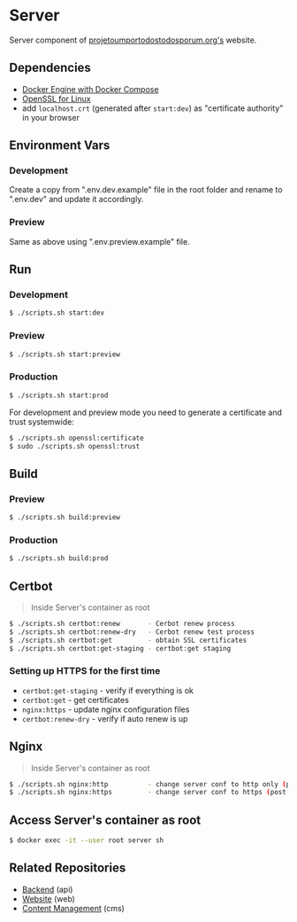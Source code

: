 # Server
Server component of [projetoumportodostodosporum.org's](https://projetoumportodostodosporum.org) website.

## Dependencies
- [Docker Engine with Docker Compose](https://docs.docker.com/engine/install/)
- [OpenSSL for Linux](https://www.openssl.org/source/)
- add ``localhost.crt`` (generated after ``start:dev``) as "certificate authority" in your browser


## Environment Vars
### Development
Create a copy from ".env.dev.example" file in the root folder and rename to ".env.dev" and update it accordingly.

### Preview
Same as above using ".env.preview.example" file.

## Run
### Development
```bash
$ ./scripts.sh start:dev
```
### Preview
```bash
$ ./scripts.sh start:preview
```
### Production
```bash
$ ./scripts.sh start:prod
```
For development and preview mode you need to generate a certificate and trust systemwide:
```bash
$ ./scripts.sh openssl:certificate
$ sudo ./scripts.sh openssl:trust
```


## Build
### Preview
```bash
$ ./scripts.sh build:preview
```
### Production
```bash
$ ./scripts.sh build:prod
```


## Certbot
>Inside Server's container as root
```sh
$ ./scripts.sh certbot:renew       - Cerbot renew process
$ ./scripts.sh certbot:renew-dry   - Cerbot renew test process
$ ./scripts.sh certbot:get         - obtain SSL certificates
$ ./scripts.sh certbot:get-staging - certbot:get staging
```
### Setting up HTTPS for the first time
- ``certbot:get-staging`` - verify if everything is ok
- ``certbot:get`` - get certificates 
- ``nginx:https`` - update nginx configuration files 
- ``certbot:renew-dry`` - verify if auto renew is up


## Nginx
>Inside Server's container as root
```sh
$ ./scripts.sh nginx:http          - change server conf to http only (pre SSL certificates)
$ ./scripts.sh nginx:https         - change server conf to https (post SSL certificates)
```


## Access Server's container as root
```bash
$ docker exec -it --user root server sh
```

## Related Repositories
- [Backend](https://github.com/ProjetoUmPorTodosTodosPorUm/api) (api)
- [Website](https://github.com/ProjetoUmPorTodosTodosPorUm/web) (web)
- [Content Management](https://github.com/ProjetoUmPorTodosTodosPorUm/cms) (cms)
